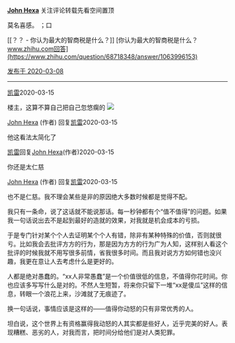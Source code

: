 [**John Hexa**](https://www.zhihu.com/people/mcbig)
关注评论转载先看空间置顶

莫名喜感。 ；口
>
[[？？ - 你认为最大的智商税是什么？]]
[你认为最大的智商税是什么？www.zhihu.com回答](https://www.zhihu.com/question/68718348/answer/1063996153)

[发布于 2020-03-08](https://www.zhihu.com/pin/1219985998740201472)

---
[凯雷](https://www.zhihu.com/people/zhou-kai-62-16)2020-03-15
>
楼主，这算不算自己把自己忽悠瘸的
![](https://pic3.zhimg.com/v2-c8a51f6f9640cfa6a4a9f9bd51d3264e_qhd.png)

[John Hexa](https://www.zhihu.com/people/mcbig)​ (作者) 回复[凯雷](https://www.zhihu.com/people/zhou-kai-62-16)2020-03-15
>
他这看法太简化了

[凯雷](https://www.zhihu.com/people/zhou-kai-62-16)回复[John Hexa](https://www.zhihu.com/people/mcbig)​ (作者)2020-03-15
>
你还是太仁慈

[John Hexa](https://www.zhihu.com/people/mcbig)​ (作者) 回复[凯雷](https://www.zhihu.com/people/zhou-kai-62-16)2020-03-15
>
也不是仁慈。我不理会某些是非的原因绝大多数时候都是觉得不配。  
  >
我只有一条命，说了这话就不能说那话。每一秒钟都有个“值不值得”的问题。如果我一句话说出去不是起到最好的造就的效果，对我就是机会成本的亏损。  
  >
于是专门针对某个个人去证明某个个人有错，除非有某种特殊的价值，否则就很亏。比如我会去批评方方的行为，那是因为方方的行为广为人知，这样别人看这个批评的时候我就不用写很多前情，省我很多时间。而且我对说方方如何错也没兴趣，我更在意让人去考虑什么是更好的。  
  >
人都是绝对愚蠢的。“xx人非常愚蠢”是一个价值很低的信息，不值得你花时间。你也应该多写写什么是对的。不然人生短暂，将来你只留下一堆“xx是傻瓜”这样的信息，转眼一个浪花上来，沙滩就了无痕迹了。  
  >
换一句话说，事情应该是这样的——值得你动怒的只有非常优秀的人。  
  >
坦白说，这个世界上有资格赢得我动怒的人其实都是些好人，近乎完美的好人。表现糟糕、恶劣的人，对我而言，把时间分给他们是对人类犯罪。